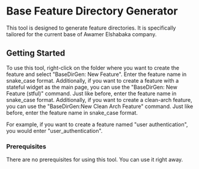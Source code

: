# Base Feature Directory Generator

This tool is designed to generate feature directories. It is specifically tailored for the current base of Awamer Elshabaka company.

## Getting Started

To use this tool, right-click on the folder where you want to create the feature and select "BaseDirGen: New Feature". Enter the feature name in snake_case format.
Additionally, if you want to create a feature with a stateful widget as the main page, you can use the "BaseDirGen: New Feature (stful)" command. Just like before, enter the feature name in snake_case format.
Additionally, if you want to create a clean-arch feature, you can use the "BaseDirGen:New Clean Arch Feature" command. Just like before, enter the feature name in snake_case format.

For example, if you want to create a feature named "user authentication", you would enter "user_authentication".

### Prerequisites

There are no prerequisites for using this tool. You can use it right away.
